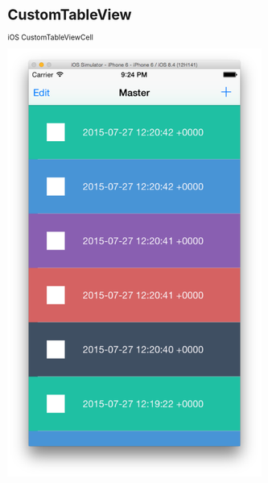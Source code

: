 # CustomTableView
iOS CustomTableViewCell

![appPreview](https://raw.githubusercontent.com/markfour/CustomTableView/master/customTableViewCell.png "ss")

